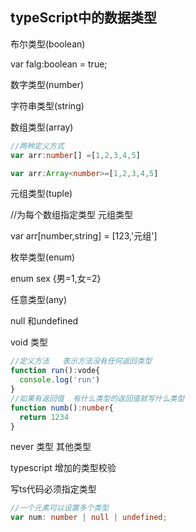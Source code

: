 ## typeScript中的数据类型

布尔类型(boolean)

var falg:boolean = true;

数字类型(number)

字符串类型(string)

数组类型(array)

```typescript
//两种定义方式
var arr:number[] =[1,2,3,4,5]

var arr:Array<number>=[1,2,3,4,5]
```

元组类型(tuple)

//为每个数组指定类型 元组类型

var arr[number,string] = [123,'元组']

枚举类型(enum)

enum sex {男=1,女=2} 

任意类型(any)

null 和undefined

void 类型

```typescript
//定义方法   表示方法没有任何返回类型
function run():vode{ 
  console.log('run')
}
//如果有返回值  有什么类型的返回值就写什么类型
function numb():number{
  return 1234
} 
```

never 类型  其他类型



typescript 增加的类型校验

写ts代码必须指定类型

```typescript
//一个元素可以设置多个类型
var num: number | null | undefined;
```


